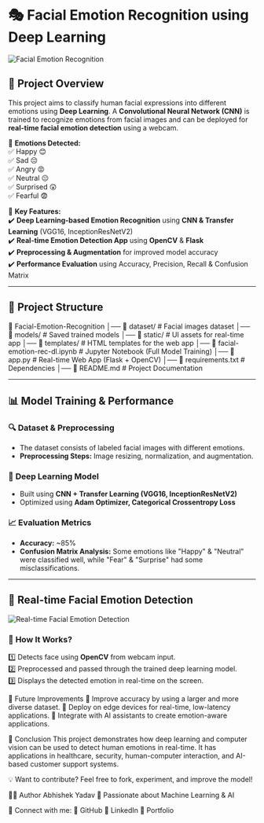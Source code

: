 # 🎭 Facial Emotion Recognition using Deep Learning  

![Facial Emotion Recognition](https://user-images.githubusercontent.com/yourimage.jpg)  

## 🚀 Project Overview  
This project aims to classify human facial expressions into different emotions using **Deep Learning**. A **Convolutional Neural Network (CNN)** is trained to recognize emotions from facial images and can be deployed for **real-time facial emotion detection** using a webcam.  

🔹 **Emotions Detected:**  
✅ Happy 😊  
✅ Sad 😔  
✅ Angry 😡  
✅ Neutral 😐  
✅ Surprised 😲  
✅ Fearful 😨  

🔹 **Key Features:**  
✔️ **Deep Learning-based Emotion Recognition** using **CNN & Transfer Learning** (VGG16, InceptionResNetV2)  
✔️ **Real-time Emotion Detection App** using **OpenCV** & **Flask**  
✔️ **Preprocessing & Augmentation** for improved model accuracy  
✔️ **Performance Evaluation** using Accuracy, Precision, Recall & Confusion Matrix  

---

## 📂 Project Structure  

📁 Facial-Emotion-Recognition
│── 📂 dataset/ # Facial images dataset
│── 📂 models/ # Saved trained models
│── 📂 static/ # UI assets for real-time app
│── 📂 templates/ # HTML templates for the web app
│── 📜 facial-emotion-rec-dl.ipynb # Jupyter Notebook (Full Model Training)
│── 📜 app.py # Real-time Web App (Flask + OpenCV)
│── 📜 requirements.txt # Dependencies
│── 📜 README.md # Project Documentation


---

## 📊 Model Training & Performance  

### 🔍 **Dataset & Preprocessing**  
- The dataset consists of labeled facial images with different emotions.  
- **Preprocessing Steps:** Image resizing, normalization, and augmentation.  

### 🧠 **Deep Learning Model**  
- Built using **CNN + Transfer Learning (VGG16, InceptionResNetV2)**  
- Optimized using **Adam Optimizer, Categorical Crossentropy Loss**  

### 📈 **Evaluation Metrics**  
- **Accuracy:** ~85%  
- **Confusion Matrix Analysis:** Some emotions like "Happy" & "Neutral" were classified well, while "Fear" & "Surprise" had some misclassifications.  

---

## 🎥 Real-time Facial Emotion Detection  

![Real-time Facial Emotion Detection](https://user-images.githubusercontent.com/yourappimage.jpg)  

### 🔹 **How It Works?**  
1️⃣ Detects face using **OpenCV** from webcam input.  
2️⃣ Preprocessed and passed through the trained deep learning model.  
3️⃣ Displays the detected emotion in real-time on the screen.  


🔮 Future Improvements
🚀 Improve accuracy by using a larger and more diverse dataset.
🚀 Deploy on edge devices for real-time, low-latency applications.
🚀 Integrate with AI assistants to create emotion-aware applications.

📜 Conclusion
This project demonstrates how deep learning and computer vision can be used to detect human emotions in real-time. It has applications in healthcare, security, human-computer interaction, and AI-based customer support systems.

💡 Want to contribute? Feel free to fork, experiment, and improve the model!

👨‍💻 Author
Abhishek Yadav
🚀 Passionate about Machine Learning & AI

📌 Connect with me:
🔗 GitHub
🔗 LinkedIn
🔗 Portfolio
